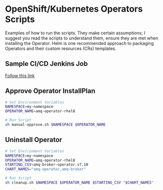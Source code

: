 # OpenShift/Kubernetes Operators Scripts

Examples of how to run the scripts. They make certain assumptions; I suggest you read the scripts to understand them, ensure they are met when installing the Operator. Helm is one recommended approach to packaging Operators and their custom resources (CRs) templates.

## Sample CI/CD Jenkins Job

[Follow this link](./Jenkinsfile)

## Approve Operator InstallPlan

```sh
# Set Environment Variables
NAMESPACE=my-namespace
OPERATOR_NAME=amq-operator-rhel8

# Run Script
sh manual-approve.sh $NAMESPACE $OPERATOR_NAME
```

## Uninstall Operator

```sh
# Set Environment Variables
NAMESPACE=my-namespace
OPERATOR_NAME=amq-operator-rhel8
STARTING_CSV=amq-broker-operator.v7.10
CHART_NAMES="amq-operator,amq-broker"

# Run Script
sh cleanup.sh $NAMESPACE $OPERATOR_NAME $STARTING_CSV "$CHART_NAMES"
```
